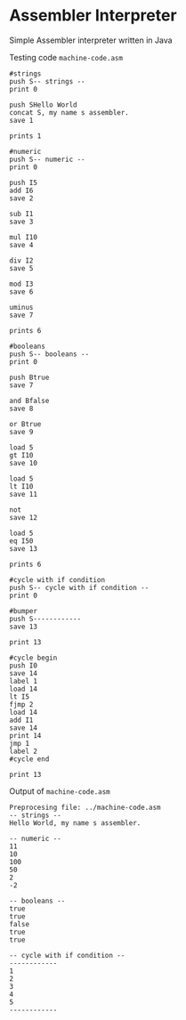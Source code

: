 Assembler Interpreter
=====================

Simple Assembler interpreter written in Java

Testing code `machine-code.asm`
```Assembly
#strings
push S-- strings --
print 0

push SHello World
concat S, my name s assembler.
save 1

prints 1

#numeric
push S-- numeric --
print 0

push I5
add I6
save 2

sub I1
save 3

mul I10
save 4

div I2
save 5

mod I3
save 6

uminus
save 7

prints 6

#booleans
push S-- booleans --
print 0

push Btrue
save 7

and Bfalse
save 8

or Btrue
save 9

load 5
gt I10
save 10

load 5
lt I10
save 11

not
save 12

load 5
eq I50
save 13

prints 6

#cycle with if condition
push S-- cycle with if condition --
print 0

#bumper
push S------------
save 13

print 13

#cycle begin
push I0
save 14
label 1
load 14
lt I5
fjmp 2
load 14
add I1
save 14
print 14
jmp 1
label 2
#cycle end

print 13
```

Output of `machine-code.asm`
```
Preprocesing file: ../machine-code.asm
-- strings --
Hello World, my name s assembler.

-- numeric --
11
10
100
50
2
-2

-- booleans --
true
true
false
true
true

-- cycle with if condition --
------------
1
2
3
4
5
------------
```
